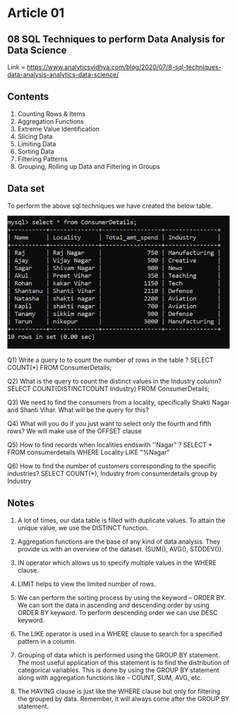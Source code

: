 # Article 01

## 08 SQL Techniques to perform Data Analysis for Data Science

Link = https://www.analyticsvidhya.com/blog/2020/07/8-sql-techniques-data-analysis-analytics-data-science/

## Contents
01. Counting Rows & Items
02. Aggregation Functions
03. Extreme Value Identification
04. Slicing Data
05. Limiting Data
06. Sorting Data
07. Filtering Patterns
08. Grouping, Rolling up Data and Filtering in Groups

## Data set
To perform the above sql techniques we have created the below table.

![alt text](table.png)



Q1) Write a query to to count the number of rows in the table ?
SELECT COUNT(*) FROM ConsumerDetails;

Q2) What is the query to count the distinct values in the Industry column?
SELECT COUNT(DISTINCTCOUNT Industry) FROM ConsumerDetails;

Q3) We need to find the consumers from a locality, specifically Shakti Nagar and Shanti Vihar. What will be the query for this?

Q4) What will you do if you just want to select only the fourth and fifth rows?
We will make use of the OFFSET clause

Q5) How to find records when localities endswith ''Nagar" ?
SELECT * FROM consumerdetails WHERE Locality LIKE "%Nagar"

Q6) How to find the number of customers corresponding to the specific industries?
SELECT COUNT(*), Industry from consumerdetails group by Industry

## Notes
01. A lot of times, our data table is filled with duplicate values. To attain the unique value, we use the DISTINCT function.

02. Aggregation functions are the base of any kind of data analysis. They provide us with an overview of the dataset. (SUM(), AVG(), STDDEV()).

03. IN operator which allows us to specify multiple values in the WHERE clause.

04. LIMIT helps to view the limited number of rows.

05. We can perform the sorting process by using the keyword – ORDER BY. We can sort the data in ascending and descending order by using ORDER BY keyword. To perform descending order we can use DESC keyword.

06. The LIKE operator is used in a WHERE clause to search for a specified pattern in a column.

07. Grouping of data which is performed using the GROUP BY statement. The most useful application of this statement is to find the distribution of categorical variables. This is done by using the GROUP BY statement along with aggregation functions like – COUNT, SUM, AVG, etc.

08. The HAVING clause is just like the WHERE clause but only for filtering the grouped by data. Remember, it will always come after the GROUP BY statement.







